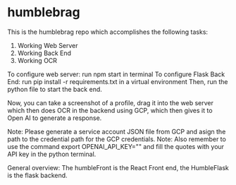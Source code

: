 # humblebrag
This is the humblebrag repo which accomplishes the following tasks:
1) Working Web Server
2) Working Back End
3) Working OCR

To configure web server: run npm start in terminal
To configure Flask Back End: run pip install -r requirements.txt in a virtual environment
Then, run the python file to start the back end.

Now, you can take a screenshot of a profile, drag it into the web server which then does OCR in the backend using GCP, which then gives it to Open AI to generate a response.

Note: Please generate a service account JSON file from GCP and asign the path to the credential path for the GCP credentials.
Note: Also remember to use the command export OPENAI_API_KEY="" and fill the quotes with your API key in the python terminal.

General overview: The humbleFront is the React Front end, the HumbleFlask is the flask backend.
